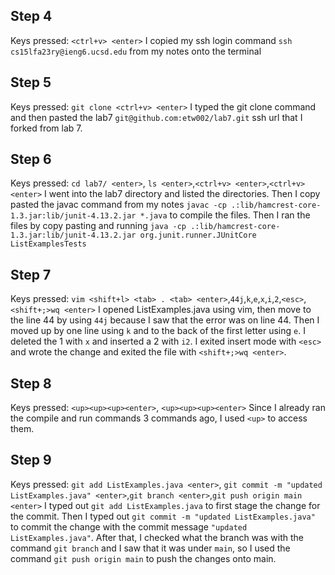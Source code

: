 ## Step 4
Keys pressed: `<ctrl+v> <enter>` I copied my ssh login command `ssh cs15lfa23ry@ieng6.ucsd.edu` from my notes onto the terminal

## Step 5
Keys pressed: `git clone <ctrl+v> <enter>` I typed the git clone command and then pasted the lab7 `git@github.com:etw002/lab7.git` ssh url that I forked from lab 7.

## Step 6
Keys pressed: `cd lab7/ <enter>`, `ls <enter>`,`<ctrl+v> <enter>`,`<ctrl+v> <enter>` I went into the lab7 directory and listed the directories. Then I copy pasted the javac command from my notes `javac -cp .:lib/hamcrest-core-1.3.jar:lib/junit-4.13.2.jar *.java` to compile the files. Then I ran the files by copy pasting and running `java -cp .:lib/hamcrest-core-1.3.jar:lib/junit-4.13.2.jar org.junit.runner.JUnitCore ListExamplesTests`

## Step 7
Keys pressed: `vim <shift+l> <tab> . <tab> <enter>`,`44j`,`k`,`e`,`x`,`i`,`2`,`<esc>`,`<shift+;>wq <enter>` I opened ListExamples.java using vim, then move to the line 44 by using `44j` because I saw that the error was on line 44. Then I moved up by one line using `k` and to the back of the first letter using `e`. I deleted the 1 with `x` and inserted a 2 with `i2`. I exited insert mode with `<esc>` and wrote the change and exited the file with `<shift+;>wq <enter>`. 

## Step 8
Keys pressed: `<up><up><up><enter>`, `<up><up><up><enter>` Since I already ran the compile and run commands 3 commands ago, I used `<up>` to access them.

## Step 9 
Keys pressed: `git add ListExamples.java <enter>`, `git commit -m "updated ListExamples.java" <enter>`,`git branch <enter>`,`git push origin main <enter>` I typed out `git add ListExamples.java` to first stage the change for the commit. Then I typed out `git commit -m "updated ListExamples.java"` to commit the change with the commit message `"updated ListExamples.java"`. After that, I checked what the branch was with the command `git branch` and I saw that it was under `main`, so I used the command `git push origin main` to push the changes onto main. 
